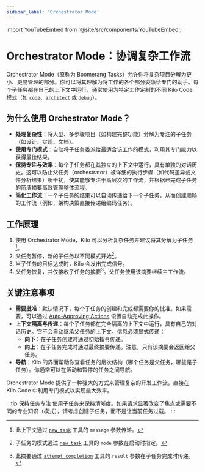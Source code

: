 ```yaml
---
sidebar_label: 'Orchestrator Mode'
---
```


import YouTubeEmbed from '@site/src/components/YouTubeEmbed';

# Orchestrator Mode：协调复杂工作流

Orchestrator Mode（原称为 Boomerang Tasks）允许你将复杂项目分解为更小、更易管理的部分。你可以将其理解为将工作的各个部分委派给专门的助手。每个子任务都在自己的上下文中运行，通常使用为特定工作定制的不同 Kilo Code 模式（如 [`code`](/basic-usage/using-modes#code-mode-default)、[`architect`](/basic-usage/using-modes#architect-mode) 或 [`debug`](/basic-usage/using-modes#debug-mode)）。

<YouTubeEmbed
  url="https://www.youtube.com/watch?v=20MmJNeOODo"
  caption="Orchestrator Mode 的说明与演示"
/>

## 为什么使用 Orchestrator Mode？

-   **处理复杂性**：将大型、多步骤项目（如构建完整功能）分解为专注的子任务（如设计、实现、文档）。
-   **使用专门模式**：自动将子任务委派给最适合该工作的模式，利用其专门能力以获得最佳结果。
-   **保持专注与效率**：每个子任务都在其独立的上下文中运行，具有单独的对话历史。这可以防止父任务（orchestrator）被详细的执行步骤（如代码差异或文件分析结果）所干扰，使其能够专注于高层次的工作流，并根据已完成子任务的简洁摘要高效管理整体流程。
-   **简化工作流**：一个子任务的结果可以自动传递给下一个子任务，从而创建顺畅的工作流（例如，架构决策直接传递给编码任务）。

## 工作原理

1.  使用 Orchestrator Mode，Kilo 可以分析复杂任务并建议将其分解为子任务[^1]。
2.  父任务暂停，新的子任务以不同模式开始[^2]。
3.  当子任务的目标达成时，Kilo 会发出完成信号。
4.  父任务恢复，并仅接收子任务的摘要[^3]。父任务使用该摘要继续主工作流。

## 关键注意事项

-   **需要批准**：默认情况下，每个子任务的创建和完成都需要你的批准。如果需要，可以通过 [Auto-Approving Actions](/features/auto-approving-actions#subtasks) 设置自动完成此操作。
-   **上下文隔离与传递**：每个子任务都在完全隔离的上下文中运行，具有自己的对话历史。它不会自动继承父任务的上下文。信息必须显式传递：
    *   **向下**：在子任务创建时通过初始指令传递。
    *   **向上**：在子任务完成时通过最终摘要传递。注意，只有该摘要会返回给父任务。
-   **导航**：Kilo 的界面帮助你查看任务的层次结构（哪个任务是父任务，哪些是子任务）。你通常可以在活动和暂停的任务之间导航。

Orchestrator Mode 提供了一种强大的方式来管理复杂的开发工作流，直接在 Kilo Code 中利用专门模式以实现最大效率。

:::tip 保持任务专注
使用子任务来保持清晰度。如果请求显著改变了焦点或需要不同的专业知识（模式），请考虑创建子任务，而不是让当前任务过载。
:::

[^1]: 此上下文通过 [`new_task`](/features/tools/new-task) 工具的 `message` 参数传递。
[^2]: 子任务的模式通过 [`new_task`](/features/tools/new-task) 工具的 `mode` 参数在启动时指定。
[^3]: 此摘要通过 [`attempt_completion`](/features/tools/attempt-completion) 工具的 `result` 参数在子任务完成时传递。